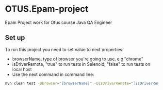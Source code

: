 # OTUS.Epam-project
Epam Project work for Otus course Java QA Engineer

## Set up
To run this project you need to set value to next properties:

* browserName, type of browser you're going to use, e.g."chrome"
* isDriverRemote, "true" to run tests in Selenoid, "false" to run tests on local host
* Use the next command in command line:
```bash
mvn clean test -Dbrowser="[browserName]" -DisDriverRemote="[isDriverRemote]"
```